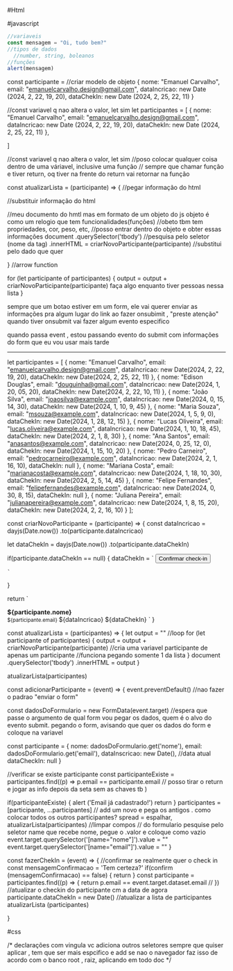 
#Html


#javascript
```js
//variaveis
const mensagem = "Oi, tudo bem?"
//tipos de dados
  //number, string, boleanos
//funções
alert(mensagem)
```
const participante = //criar modelo de objeto
{
  nome: "Emanuel Carvalho",
  email: "emanuelcarvalho.design@gmail.com",
  dataIncricao: new Date (2024, 2, 22, 19, 20),
  dataChekIn: new Date (2024, 2, 25, 22, 11)
}

//const variavel q nao altera o valor, let sim
let participantes = 
[
  {
  nome: "Emanuel Carvalho",
  email: "emanuelcarvalho.design@gmail.com",
  dataIncricao: new Date (2024, 2, 22, 19, 20),
  dataChekIn: new Date (2024, 2, 25, 22, 11)
  },

]

//const variavel q nao altera o valor, let sim
//poso colocar qualquer coisa dentro de uma váriavel, inclusive uma função
// sempre que chamar função e tiver return, oq tiver na frente do return vai retornar na função 

const atualizarLista = (participante) => 
{
//pegar informação do html


//substituir informação do html

//meu documento do hmtl mas em formato de um objeto do js objeto é como um relogio que tem funcionalidades(funções) //obeto tbm tem propriedades, cor, peso, etc, //posso entrar dentro do objeto e obter essas informações
document
.querySelector('tbody') //pesquisa pelo seletor (nome da tag)
.innerHTML = criarNovoParticipante(participante) //substitui pelo dado que quer

} //arrow function

for (let participante of participantes)
{
output = output + criarNovoParticipante(participante)
  faça algo enquanto tiver pessoas nessa lista
}

sempre que um botao estiver em um form, ele vai querer enviar as informações pra algum lugar do link
ao fazer onsubimit , "preste atenção" quando tiver onsubmit vai fazer algum evento especifico

quando passa event , estou passando evento do submit com informações do form que eu vou usar mais tarde

----

let participantes = [
  {
    nome: "Emanuel Carvalho",
    email: "emanuelcarvalho.design@gmail.com",
    dataIncricao: new Date(2024, 2, 22, 19, 20),
    dataChekIn: new Date(2024, 2, 25, 22, 11)
  },
  {
    nome: "Edison Douglas",
    email: "douguinha@gmail.com",
    dataIncricao: new Date(2024, 1, 20, 05, 20),
    dataChekIn: new Date(2024, 2, 22, 10, 11)
  },
  {
    nome: "João Silva",
    email: "joaosilva@example.com",
    dataIncricao: new Date(2024, 0, 15, 14, 30),
    dataChekIn: new Date(2024, 1, 10, 9, 45)
  },
  {
    nome: "Maria Souza",
    email: "msouza@example.com",
    dataIncricao: new Date(2024, 1, 5, 9, 0),
    dataChekIn: new Date(2024, 1, 28, 12, 15)
  },
  {
    nome: "Lucas Oliveira",
    email: "lucas.oliveira@example.com",
    dataIncricao: new Date(2024, 1, 10, 18, 45),
    dataChekIn: new Date(2024, 2, 1, 8, 30)
  },
  {
    nome: "Ana Santos",
    email: "anasantos@example.com",
    dataIncricao: new Date(2024, 0, 25, 12, 0),
    dataChekIn: new Date(2024, 1, 15, 10, 20)
  },
  {
    nome: "Pedro Carneiro",
    email: "pedrocarneiro@example.com",
    dataIncricao: new Date(2024, 2, 1, 16, 10),
    dataChekIn: null
  },
  {
    nome: "Mariana Costa",
    email: "marianacosta@example.com",
    dataIncricao: new Date(2024, 1, 18, 10, 30),
    dataChekIn: new Date(2024, 2, 5, 14, 45)
  },
  {
    nome: "Felipe Fernandes",
    email: "felipefernandes@example.com",
    dataIncricao: new Date(2024, 0, 30, 8, 15),
    dataChekIn: null
  },
  {
    nome: "Juliana Pereira",
    email: "julianapereira@example.com",
    dataIncricao: new Date(2024, 1, 8, 15, 20),
    dataChekIn: new Date(2024, 2, 2, 16, 10)
  }
];

const criarNovoParticipante = (participante) => 
{
  const dataIncricao = dayjs(Date.now())
  .to(participante.dataIncricao)

   let dataChekIn = dayjs(Date.now())
   .to(participante.dataChekIn)

   if(participante.dataChekIn == null)
   {
    dataChekIn = `
    <button data-email="${participante.email}" onclick="fazerChekIn(event)"> 
    Confirmar check-in
    </button>
    
    `
   }

  return `
  <tr>
    <td>
      <strong>
       ${participante.nome}
      </strong>
        <br>
      <small>
          ${participante.email}
      </small>
    </td>
    <td>${dataIncricao}</td>
    <td>${dataChekIn}</td>
  </tr>
  `
}

const atualizarLista = (participantes) => 
{
let output = ""
//loop
for (let participante of participantes)
{
output = output + criarNovoParticipante(participante)
  //cria uma variavel participante de apenas um participante
  //funciona pegando somente 1 da lista
}
document
.querySelector('tbody') 
.innerHTML = output
} 

atualizarLista(participantes)

const adicionarParticipante = (event) => 
{
  event.preventDefault() //nao fazer o padrao "enviar o form"

  const dadosDoFormulario = new FormData(event.target) //espera que passe o argumento de qual form vou pegar os dados, quem é o alvo do evento submit. pegando o form, avisando que quer os dados do form e coloque na variavel

 const participante = {
    nome: dadosDoFormulario.get('nome'),
    email: dadosDoFormulario.get('email'),
    dataInscricao: new Date(), //data atual
    dataCheckIn: null
  }

  //verificar se existe participante
  const participanteExiste = participantes.find((p) => 
  p.email == participante.email // posso tirar o return e jogar as info depois da seta sem as chaves tb
  )

  if(participanteExiste)
  {
    alert ('Email já cadastrado!')
    return
  }
  participantes = [participante, ...participantes] // add um novo e pega os antigos . como colocar todos os outros participantes? spread = espalhar, 
  atualizarLista(participantes)
  //limpar compos
  // do formulario pesquise pelo seletor name que recebe nome, pegue o .valor e coloque como vazio
  event.target.querySelector('[name="nome"]').value = ""
  event.target.querySelector('[name="email"]').value = ""
}

const fazerChekIn = (event) => {
  //confirmar se realmente quer o check in
 const mensagemConfirmacao = 'Tem certeza?'
 if(confirm (mensagemConfirmacao) == false)
 {
  return
 }
  const participante = participantes.find((p) => {
  return p.email == event.target.dataset.email // 
  })
  //atualizar o checkin do participante cm a data de agora
  participante.dataChekIn = new Date()
  //atualizar a lista de participantes
  atualizarLista (participantes)


}

#css

/* declarações 
 com vingula vc adiciona outros seletores
 sempre que quiser aplicar , tem que ser mais espcifico
 e add se nao o navegador faz isso de acordo com o banco
 root , raiz, aplicando em todo doc
*/
